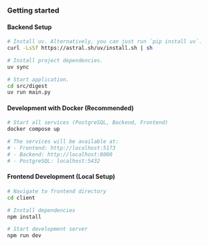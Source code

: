 ### Getting started

#### Backend Setup
```bash
# Install uv. Alternatively, you can just run `pip install uv`.
curl -LsSf https://astral.sh/uv/install.sh | sh

# Install project dependencies.
uv sync

# Start application.
cd src/digest
uv run main.py
```

#### Development with Docker (Recommended)
```bash
# Start all services (PostgreSQL, Backend, Frontend)
docker compose up

# The services will be available at:
# - Frontend: http://localhost:5173
# - Backend: http://localhost:8000
# - PostgreSQL: localhost:5432
```

#### Frontend Development (Local Setup)
```bash
# Navigate to frontend directory
cd client

# Install dependencies
npm install

# Start development server
npm run dev
```

